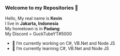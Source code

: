 ### Welcome to my Repositories 👋
Hello, My real name is **Kevin**
<br/>I live in **Jakarta, Indonesia**
<br/>My hometown is in **Padang**
<br/>My Discord = GuckTubeYT#5000
<br/>
- 🔭 I’m currently working on C#, VB.Net and Node JS
- 🌱 I’m currently learning C#, VB.Net and Node JS

